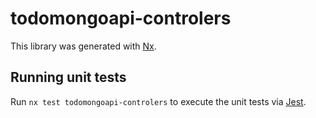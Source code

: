 # todomongoapi-controlers

This library was generated with [Nx](https://nx.dev).

## Running unit tests

Run `nx test todomongoapi-controlers` to execute the unit tests via [Jest](https://jestjs.io).
